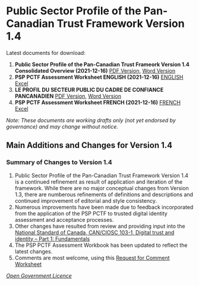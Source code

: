 # Public Sector Profile of the Pan-Canadian Trust Framework Version 1.4

Latest documents for download:

1. **Public Sector Profile of the Pan-Canadian Trust Frameork Version 1.4 Consolidated Overview (2021-12-16)**  [PDF Version](./PSP-PCTF-V-1.4-Consolidated-Overview-EN-2021-12-16.pdf),  [Word Version](./PSP-PCTF-V1.4-Consolidated-Overview-EN-2021-12-16.docx) 
2. **PSP PCTF Assessment Worksheet ENGLISH (2021-12-16)** [ENGLISH Excel](./PSP-PCTF-V1.4-Assessment-Workbook-EN-2021-12-16.xlsx)
3. **LE PROFIL DU SECTEUR PUBLIC DU CADRE DE CONFIANCE PANCANADIEN** [PDF Version](PSP-CCP-V-1.4-Vue-D-Ensemble-Regroupee-FR-2021-12-16.pdf), [Word Version](PSP-CCP-V-1.4-Vue-D-Ensemble-Regroupee-FR-2021-12-16.docx) 
4. **PSP PCTF Assessment Worksheet FRENCH (2021-12-16)** [FRENCH Excel](./PSP-PCTF-V1.4-Cahier-D-Evaluation-FR-2021-12-16.xlsx)

*Note: These documents are working drafts only (not yet endorsed by governance) and may change without notice.*
## Main Additions and Changes for Version 1.4 ## 


### Summary of Changes to Version 1.4 ### 
1. Public Sector Profile of the Pan-Canadian Trust Framework Version 1.4 is a continued refinement as result of application and iteration of the framework. While there are no major conceptual changes from Version 1.3, there are numberous refinements of definitions and descriptions and continued improvement of editorial and style consistency.
2. Numerous improvements have been made due to feedback incorporated from the application of the PSP PCTF to trusted digital identity assessment and acceptance processes.
3. Other changes have resulted from review and providing input into the [National Standard of Canada, CAN/CIOSC 103-1, Digital trust and identity – Part 1: Fundamentals](https://ciostrategycouncil.com/standards/103_1_2020/)
4. The PSP PCTF Assessment Workbook has been updated to reflect the latest changes.
5. Comments are most welcome, using this [Request for Comment Worksheet](./PSP-PCTF-V1.4-REQUEST-FOR-COMMENTS.xlsx)



*[Open Government Licence](https://open.canada.ca/en/open-government-licence-canada)*
